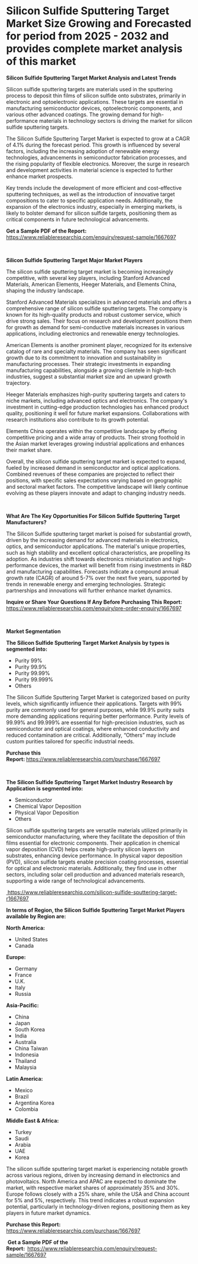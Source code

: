 <p><h1>Silicon Sulfide Sputtering Target Market Size Growing and Forecasted for period from 2025 - 2032 and provides complete market analysis of this market</h1></p><p><strong>Silicon Sulfide Sputtering Target Market Analysis and Latest Trends</strong></p>
<p><p>Silicon sulfide sputtering targets are materials used in the sputtering process to deposit thin films of silicon sulfide onto substrates, primarily in electronic and optoelectronic applications. These targets are essential in manufacturing semiconductor devices, optoelectronic components, and various other advanced coatings. The growing demand for high-performance materials in technology sectors is driving the market for silicon sulfide sputtering targets.</p><p>The Silicon Sulfide Sputtering Target Market is expected to grow at a CAGR of 4.1% during the forecast period. This growth is influenced by several factors, including the increasing adoption of renewable energy technologies, advancements in semiconductor fabrication processes, and the rising popularity of flexible electronics. Moreover, the surge in research and development activities in material science is expected to further enhance market prospects. </p><p>Key trends include the development of more efficient and cost-effective sputtering techniques, as well as the introduction of innovative target compositions to cater to specific application needs. Additionally, the expansion of the electronics industry, especially in emerging markets, is likely to bolster demand for silicon sulfide targets, positioning them as critical components in future technological advancements.</p></p>
<p><strong>Get a Sample PDF of the Report:&nbsp;</strong> <a href="https://www.reliableresearchiq.com/enquiry/request-sample/1667697?utm_campaign=3175&utm_medium=2&utm_source=Github&utm_content=ia&utm_term=19042025&utm_id=silicon-sulfide-sputtering-target">https://www.reliableresearchiq.com/enquiry/request-sample/1667697</a></p>
<p>&nbsp;</p>
<p><strong>Silicon Sulfide Sputtering Target Major Market Players</strong></p>
<p><p>The silicon sulfide sputtering target market is becoming increasingly competitive, with several key players, including Stanford Advanced Materials, American Elements, Heeger Materials, and Elements China, shaping the industry landscape.</p><p>Stanford Advanced Materials specializes in advanced materials and offers a comprehensive range of silicon sulfide sputtering targets. The company is known for its high-quality products and robust customer service, which drive strong sales. Their focus on research and development positions them for growth as demand for semi-conductive materials increases in various applications, including electronics and renewable energy technologies.</p><p>American Elements is another prominent player, recognized for its extensive catalog of rare and specialty materials. The company has seen significant growth due to its commitment to innovation and sustainability in manufacturing processes. Their strategic investments in expanding manufacturing capabilities, alongside a growing clientele in high-tech industries, suggest a substantial market size and an upward growth trajectory.</p><p>Heeger Materials emphasizes high-purity sputtering targets and caters to niche markets, including advanced optics and electronics. The company's investment in cutting-edge production technologies has enhanced product quality, positioning it well for future market expansions. Collaborations with research institutions also contribute to its growth potential.</p><p>Elements China operates within the competitive landscape by offering competitive pricing and a wide array of products. Their strong foothold in the Asian market leverages growing industrial applications and enhances their market share.</p><p>Overall, the silicon sulfide sputtering target market is expected to expand, fueled by increased demand in semiconductor and optical applications. Combined revenues of these companies are projected to reflect their positions, with specific sales expectations varying based on geographic and sectoral market factors. The competitive landscape will likely continue evolving as these players innovate and adapt to changing industry needs.</p></p>
<p>&nbsp;</p>
<p><strong>What Are The Key Opportunities For Silicon Sulfide Sputtering Target Manufacturers?</strong></p>
<p><p>The Silicon Sulfide sputtering target market is poised for substantial growth, driven by the increasing demand for advanced materials in electronics, optics, and semiconductor applications. The material's unique properties, such as high stability and excellent optical characteristics, are propelling its adoption. As industries shift towards electronics miniaturization and high-performance devices, the market will benefit from rising investments in R&D and manufacturing capabilities. Forecasts indicate a compound annual growth rate (CAGR) of around 5-7% over the next five years, supported by trends in renewable energy and emerging technologies. Strategic partnerships and innovations will further enhance market dynamics.</p></p>
<p><strong>Inquire or Share Your Questions If Any Before Purchasing This Report:</strong> <a href="https://www.reliableresearchiq.com/enquiry/pre-order-enquiry/1667697?utm_campaign=3175&utm_medium=2&utm_source=Github&utm_content=ia&utm_term=19042025&utm_id=silicon-sulfide-sputtering-target">https://www.reliableresearchiq.com/enquiry/pre-order-enquiry/1667697</a></p>
<p>&nbsp;</p>
<p><strong>Market Segmentation</strong></p>
<p><strong>The Silicon Sulfide Sputtering Target Market Analysis by types is segmented into:</strong></p>
<p><ul><li>Purity 99%</li><li>Purity 99.9%</li><li>Purity 99.99%</li><li>Purity 99.999%</li><li>Others</li></ul></p>
<p><p>The Silicon Sulfide Sputtering Target Market is categorized based on purity levels, which significantly influence their applications. Targets with 99% purity are commonly used for general purposes, while 99.9% purity suits more demanding applications requiring better performance. Purity levels of 99.99% and 99.999% are essential for high-precision industries, such as semiconductor and optical coatings, where enhanced conductivity and reduced contamination are critical. Additionally, “Others” may include custom purities tailored for specific industrial needs.</p></p>
<p><strong>Purchase this Report:&nbsp;</strong><a href="https://www.reliableresearchiq.com/purchase/1667697?utm_campaign=3175&utm_medium=2&utm_source=Github&utm_content=ia&utm_term=19042025&utm_id=silicon-sulfide-sputtering-target">https://www.reliableresearchiq.com/purchase/1667697</a></p>
<p>&nbsp;</p>
<p><strong>The Silicon Sulfide Sputtering Target Market Industry Research by Application is segmented into:</strong></p>
<p><ul><li>Semiconductor</li><li>Chemical Vapor Deposition</li><li>Physical Vapor Deposition</li><li>Others</li></ul></p>
<p><p>Silicon sulfide sputtering targets are versatile materials utilized primarily in semiconductor manufacturing, where they facilitate the deposition of thin films essential for electronic components. Their application in chemical vapor deposition (CVD) helps create high-purity silicon layers on substrates, enhancing device performance. In physical vapor deposition (PVD), silicon sulfide targets enable precision coating processes, essential for optical and electronic materials. Additionally, they find use in other sectors, including solar cell production and advanced materials research, supporting a wide range of technological advancements.</p></p>
<p><a href="https://www.reliableresearchiq.com/silicon-sulfide-sputtering-target-r1667697?utm_campaign=3175&utm_medium=2&utm_source=Github&utm_content=ia&utm_term=19042025&utm_id=silicon-sulfide-sputtering-target">&nbsp;https://www.reliableresearchiq.com/silicon-sulfide-sputtering-target-r1667697</a></p>
<p><strong>In terms of Region, the Silicon Sulfide Sputtering Target Market Players available by Region are:</strong></p>
<p>
    <p> <strong> North America: </strong>
        <ul>
            <li>United States</li>
            <li>Canada</li>
        </ul>
        </p> 
    <p> <strong> Europe: </strong>
        <ul>
            <li>Germany</li>
            <li>France</li>
            <li>U.K.</li>
            <li>Italy</li>
            <li>Russia</li>
        </ul>
        </p> 
    <p> <strong> Asia-Pacific: </strong>
        <ul>
            <li>China</li>
            <li>Japan</li>
            <li>South Korea</li>
            <li>India</li>
            <li>Australia</li>
            <li>China Taiwan</li>
            <li>Indonesia</li>
            <li>Thailand</li>
            <li>Malaysia</li>
        </ul>
        </p> 
    <p> <strong> Latin America: </strong>
        <ul>
            <li>Mexico</li>
            <li>Brazil</li>
            <li>Argentina Korea</li>
            <li>Colombia</li>
        </ul>
        </p> 
    <p> <strong> Middle East & Africa: </strong>
        <ul>
            <li>Turkey</li>
            <li>Saudi</li>
            <li>Arabia</li>
            <li>UAE</li>
            <li>Korea</li>
        </ul>
    </p>
    </p>
<p><p>The silicon sulfide sputtering target market is experiencing notable growth across various regions, driven by increasing demand in electronics and photovoltaics. North America and APAC are expected to dominate the market, with respective market shares of approximately 35% and 30%. Europe follows closely with a 25% share, while the USA and China account for 5% and 5%, respectively. This trend indicates a robust expansion potential, particularly in technology-driven regions, positioning them as key players in future market dynamics.</p></p>
<p><strong>Purchase this Report: </strong><a href="https://www.reliableresearchiq.com/purchase/1667697?utm_campaign=3175&utm_medium=2&utm_source=Github&utm_content=ia&utm_term=19042025&utm_id=silicon-sulfide-sputtering-target">https://www.reliableresearchiq.com/purchase/1667697</a></p>
<p>&nbsp;<strong>Get a Sample PDF of the Report:&nbsp;&nbsp;</strong><a href="https://www.reliableresearchiq.com/enquiry/request-sample/1667697?utm_campaign=3175&utm_medium=2&utm_source=Github&utm_content=ia&utm_term=19042025&utm_id=silicon-sulfide-sputtering-target">https://www.reliableresearchiq.com/enquiry/request-sample/1667697</a></p>
<p><strong></strong></p>
<p><p></p><p></p><p></p></p>